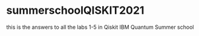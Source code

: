 # summerschoolQISKIT2021
this is the answers to all the labs 1-5 in Qiskit IBM Quantum Summer school
